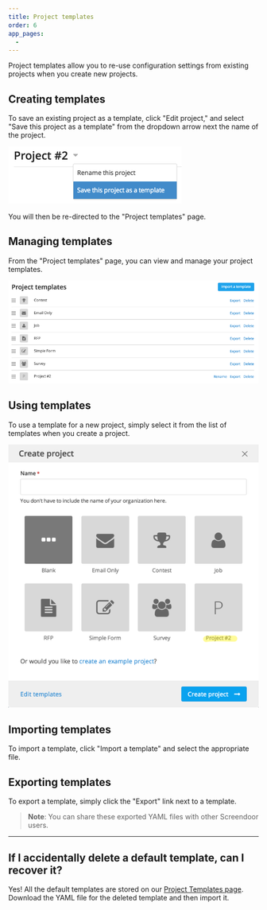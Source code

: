 ```yaml
---
title: Project templates
order: 6
app_pages:
  -
---
```


Project templates allow you to re-use configuration settings from existing projects when you create new projects.

## Creating templates

To save an existing project as a template, click "Edit project," and select "Save this project as a template" from the dropdown arrow next the name of the project.

![save project as template](../images/save_project_as_template.png)

You will then be re-directed to the "Project templates" page.

## Managing templates

From the "Project templates" page, you can view and manage your project templates.

![project templates](../images/project_templates.png)

## Using templates

To use a template for a new project, simply select it from the list of templates when you create a project.

![create project from template](../images/create_project_from_template.png)

## Importing templates

To import a template, click "Import a template" and select the appropriate file.

## Exporting templates

To export a template, simply click the "Export" link next to a template.

> **Note**: You can share these exported YAML files with other Screendoor users.

---
## If I accidentally delete a default template, can I recover it?
Yes! All the default templates are stored on our [Project Templates page](https://github.com/dobtco/screendoor-project-templates). Download the YAML file for the deleted template and then import it.
